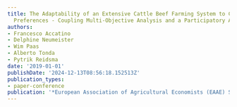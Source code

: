 ```yaml
---
title: The Adaptability of an Extensive Cattle Beef Farming System to Contrasted Societal
  Preferences - Coupling Multi-Objective Analysis and a Participatory Approach
authors:
- Francesco Accatino
- Delphine Neumeister
- Wim Paas
- Alberto Tonda
- Pytrik Reidsma
date: '2019-01-01'
publishDate: '2024-12-13T08:56:18.152513Z'
publication_types:
- paper-conference
publication: '*European Association of Agricultural Economists (EAAE) Seminar*'
---
```

